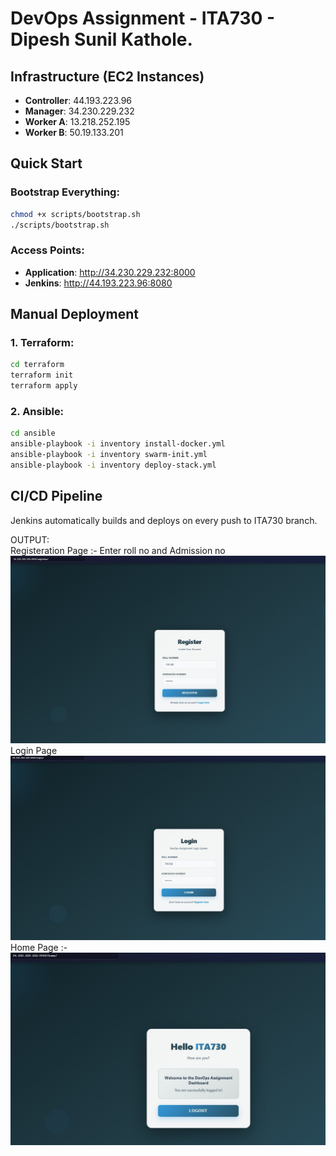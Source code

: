 # DevOps Assignment - ITA730 - Dipesh Sunil Kathole.

## Infrastructure (EC2 Instances)
- **Controller**: 44.193.223.96
- **Manager**: 34.230.229.232  
- **Worker A**: 13.218.252.195
- **Worker B**: 50.19.133.201

## Quick Start

### Bootstrap Everything:
```bash
chmod +x scripts/bootstrap.sh
./scripts/bootstrap.sh
```

### Access Points:
- **Application**: http://34.230.229.232:8000
- **Jenkins**: http://44.193.223.96:8080

## Manual Deployment

### 1. Terraform:
```bash
cd terraform
terraform init
terraform apply
```

### 2. Ansible:
```bash
cd ansible
ansible-playbook -i inventory install-docker.yml
ansible-playbook -i inventory swarm-init.yml
ansible-playbook -i inventory deploy-stack.yml
```

## CI/CD Pipeline
Jenkins automatically builds and deploys on every push to ITA730 branch.

OUTPUT:<br>
Registeration Page :- Enter roll no and Admission no 
![register page](https://github.com/dipeshskathole/ITA730_DevOpsAssign_12/raw/main/outputs/registeration%20page.jpg)<br>
Login Page <br>
![Login Page](https://github.com/dipeshskathole/ITA730_DevOpsAssign_12/raw/main/outputs/login%20page.jpg)<br>
Home Page :-<br>
![Home Page](https://github.com/dipeshskathole/ITA730_DevOpsAssign_12/raw/main/outputs/home%20page.jpg)
